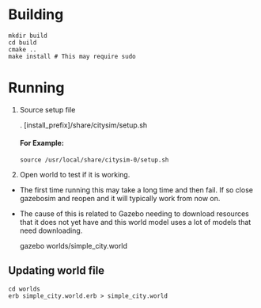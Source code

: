 # Building

    mkdir build
    cd build
    cmake ..
    make install # This may require sudo


# Running

1. Source setup file

    . [install_prefix]/share/citysim/setup.sh  
    #### For Example:  
    `source /usr/local/share/citysim-0/setup.sh`

1. Open world to test if it is working.   
- The first time running this may take a long time and then fail. If so close gazebosim and reopen and it will typically work from now on.  
- The cause of this is related to Gazebo needing to download resources that it does not yet have and this world model uses a lot of models that need downloading.

    gazebo worlds/simple_city.world

## Updating world file

    cd worlds
    erb simple_city.world.erb > simple_city.world